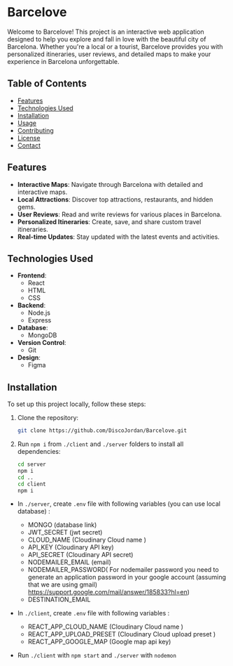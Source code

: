# Barcelove

Welcome to Barcelove! This project is an interactive web application designed to help you explore and fall in love with the beautiful city of Barcelona. Whether you're a local or a tourist, Barcelove provides you with personalized itineraries, user reviews, and detailed maps to make your experience in Barcelona unforgettable.

## Table of Contents

- [Features](#features)
- [Technologies Used](#technologies-used)
- [Installation](#installation)
- [Usage](#usage)
- [Contributing](#contributing)
- [License](#license)
- [Contact](#contact)

## Features

- **Interactive Maps**: Navigate through Barcelona with detailed and interactive maps.
- **Local Attractions**: Discover top attractions, restaurants, and hidden gems.
- **User Reviews**: Read and write reviews for various places in Barcelona.
- **Personalized Itineraries**: Create, save, and share custom travel itineraries.
- **Real-time Updates**: Stay updated with the latest events and activities.

## Technologies Used

- **Frontend**: 
  - React
  - HTML
  - CSS
- **Backend**: 
  - Node.js
  - Express
- **Database**: 
  - MongoDB
- **Version Control**: 
  - Git
- **Design**: 
  - Figma

## Installation

To set up this project locally, follow these steps:

1. Clone the repository:
   ```bash
   git clone https://github.com/DiscoJordan/Barcelove.git

2. Run `npm i` from `./client` and `./server` folders to install all dependencies:
   ```bash
   cd server
   npm i
   cd ..
   cd client
   npm i

   
- In `./server`, create `.env` file with following variables (you can use local database) :

  - MONGO (database link)
  - JWT_SECRET (jwt secret)
  - CLOUD_NAME (Cloudinary Cloud name )
  - API_KEY (Cloudinary API key)
  - API_SECRET (Cloudinary API secret)
  - NODEMAILER_EMAIL (email)
  - NODEMAILER_PASSWORD( For nodemailer password you need to generate an application password in your google account (assuming that we are using gmail) https://support.google.com/mail/answer/185833?hl=en)
  - DESTINATION_EMAIL

 - In `./client`, create `.env` file with following variables :

   - REACT_APP_CLOUD_NAME (Cloudinary Cloud name )
   - REACT_APP_UPLOAD_PRESET (Cloudinary Cloud upload preset )
   - REACT_APP_GOOGLE_MAP (Google map api key)

 
    
- Run `./client` with `npm start` and `./server` with `nodemon`
